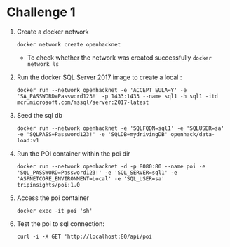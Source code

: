 # Challenge 1

1. Create a docker network

   `docker network create openhacknet`

   - To check whether the network was created successfully `docker network ls`

1. Run the docker SQL Server 2017 image to create a local :

   `docker run --network openhacknet -e 'ACCEPT_EULA=Y' -e 'SA_PASSWORD=Password123!' -p 1433:1433 --name sql1 -h sql1 -itd mcr.microsoft.com/mssql/server:2017-latest`

1. Seed the sql db

   `docker run --network openhacknet -e 'SQLFQDN=sql1' -e 'SQLUSER=sa' -e 'SQLPASS=Password123!' -e 'SQLDB=mydrivingDB' openhack/data-load:v1`

1. Run the POI container within the poi dir

   `docker run --network openhacknet -d -p 8080:80 --name poi -e 'SQL_PASSWORD=Password123!' -e 'SQL_SERVER=sql1' -e 'ASPNETCORE_ENVIRONMENT=Local' -e 'SQL_USER=sa' tripinsights/poi:1.0`

1. Access the poi container

   `docker exec -it poi 'sh'`

1. Test the poi to sql connection:

   `curl -i -X GET 'http://localhost:80/api/poi`
